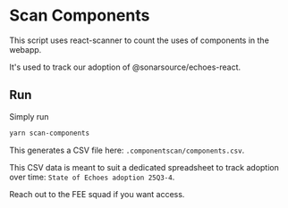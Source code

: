 # Scan Components

This script uses react-scanner to count the uses of components in the webapp.

It's used to track our adoption of @sonarsource/echoes-react.

## Run

Simply run

```sh
yarn scan-components
```

This generates a CSV file here: `.componentscan/components.csv`.

This CSV data is meant to suit a dedicated spreadsheet to track adoption over time: `State of Echoes adoption 25Q3-4`.

Reach out to the FEE squad if you want access.
